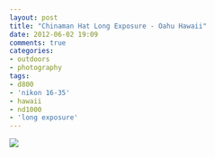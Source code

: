 ```yaml
---
layout: post
title: "Chinaman Hat Long Exposure - Oahu Hawaii"
date: 2012-06-02 19:09
comments: true
categories: 
- outdoors
- photography
tags:
- d800
- 'nikon 16-35'
- hawaii
- nd1000
- 'long exposure'
---
```

<a href="http://www.flickr.com/photos/zacharyz/7156949512/"><img class="center" src="http://farm8.static.flickr.com/7240/7156949512_f6c1b09b8e_b.jpg"></a>
